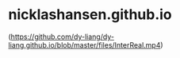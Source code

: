 # nicklashansen.github.io
(https://github.com/dy-liang/dy-liang.github.io/blob/master/files/InterReal.mp4)
